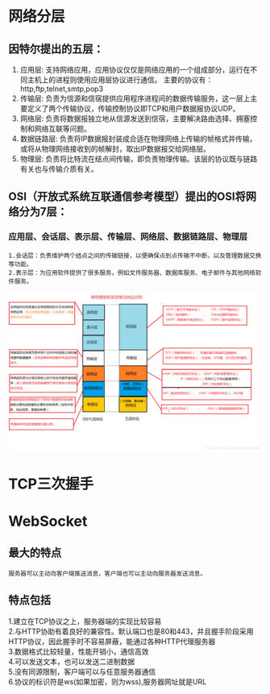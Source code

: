 # 网络分层
## 因特尔提出的五层：
1. 应用层:
支持网络应用，应用协议仅仅是网络应用的一个组成部分，运行在不同主机上的进程则使用应用层协议进行通信。
主要的协议有：http,ftp,telnet,smtp,pop3
2. 传输层:
负责为信源和信宿提供应用程序进程间的数据传输服务，这一层上主要定义了两个传输协议，传输控制协议即TCP和用户数据报协议UDP。
3. 网络层:
负责将数据报独立地从信源发送到信宿，主要解决路由选择、拥塞控制和网络互联等问题。
4. 数据链路层:
负责将IP数据报封装成合适在物理网络上传输的帧格式并传输，或将从物理网络接收到的帧解封，取出IP数据报交给网络层。
5. 物理层:
负责将比特流在结点间传输，即负责物理传输。该层的协议既与链路有关也与传输介质有关。  
## OSI（开放式系统互联通信参考模型）提出的OSI将网络分为7层：
### 应用层、会话层、表示层、传输层、网络层、数据链路层、物理层
    1.会话层：负责维护两个结点之间的传输链接，以便确保点到点传输不中断，以及管理数据交换等功能。
    2.表示层：为应用软件提供了很多服务，例如文件服务器、数据库服务、电子邮件与其他网络软件服务。  
![img](https://github.com/Too-Tao/Interview-question/blob/master/%E5%9B%BE%E8%A7%A3%E7%BD%91%E7%BB%9C%E5%88%86%E5%B1%82.png)
# TCP三次握手
# WebSocket
## 最大的特点
    服务器可以主动向客户端推送消息，客户端也可以主动向服务器发送消息。
## 特点包括
1.建立在TCP协议之上，服务器端的实现比较容易  
2.与HTTP协助有着良好的兼容性。默认端口也是80和443，并且握手阶段采用HTTP协议，因此握手时不容易屏蔽，能通过各种HTTP代理服务器  
3.数据格式比较轻量，性能开销小，通信高效  
4.可以发送文本，也可以发送二进制数据  
5.没有同源限制，客户端可以与任意服务器通信  
6.协议的标识符是ws(如果加密，则为wss),服务器网址就是URL